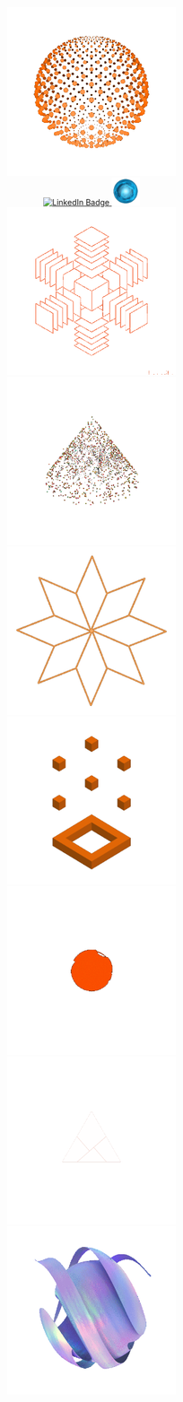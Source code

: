<div align="center">
<img src="./666_2.gif" width="300" height="300"> <br>
<div id="badges">
  <a href="www.linkedin.com/in/dyachuk-roman">
  <img src="https://img.shields.io/badge/LinkedIn-blue?style=for-the-badge&logo=linkedin&logoColor=white" alt="LinkedIn Badge"/>
  </a>
  <a href="www.linkedin.com/in/dyachuk-roman">
  <img src="./1.gif" width="50" height="50" alt="LinkedIn Badge"/>
  </a>
</div>
</div>
<div align="center">
<img src="./222.gif" width="300" height="300">
</div>


<div id="all_gif">
<div align="center">
<img src="./10_1.gif" width="300" height="300">
</div>
<div align="center">
<img src="./11.gif" width="300" height="300">
</div>
<div align="center">
<img src="./123.gif" width="300" height="300">
</div>
<div align="center">
<img src="./133.gif" width="300" height="300">
</div>
<div align="center">
<img src="./6.gif" width="300" height="300">
</div>
<div align="center">
<img src="./yy3.gif" width="300" height="300">
</div>
</div>

